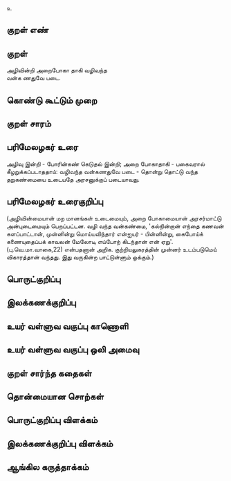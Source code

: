 உ

## குறள் எண் 


## குறள் 
அழிவின்றி அறைபோகா தாகி வழிவந்த  
வன்க ணதுவே படை.

## கொண்டு கூட்டும் முறை


## குறள் சாரம் 


## பரிமேலழகர் உரை
அழிவு இன்றி - போரின்கண் கெடுதல் இன்றி; அறை போகாதாகி - பகைவரால் கீழறுக்கப்படாததாய்: வழிவந்த வன்கணதுவே படை - தொன்று தொட்டு வந்த தறுகண்மையை உடையதே அரசனுக்குப் படையாவது.
## பரிமேலழகர் உரைகுறிப்பு   
 (அழிவின்மையான் மற மானங்கள் உடைமையும், அறை போகாமையான் அரசர்மாட்டு அன்புடைமையும் பெறப்பட்டன. வழி வந்த வன்கண்மை, 'கல்நின்றான் எந்தை கணவன் களப்பாட்டான், முன்னின்று மொய்யவிந்தார் என்ஐயர் - பின்னின்று, கைபோய்க் கணையுதைப்பக் காவலன் மேலோடி எய்போற் கிடந்தான் என் ஏறு'. (பு.வெ.மா.வாகை,22) என்பதனான் அறிக. குற்றியலுகரத்தின் முன்னர் உடம்படுமெய் விகாரத்தான் வந்தது. இது வருகின்ற பாட்டுள்ளும் ஒக்கும்.)


## பொருட்குறிப்பு 


## இலக்கணக்குறிப்பு  


## உயர் வள்ளுவ வகுப்பு காணொளி


## உயர் வள்ளுவ வகுப்பு ஒலி அமைவு 

 
## குறள் சார்ந்த கதைகள் 


## தொன்மையான சொற்கள்


## பொருட்குறிப்பு விளக்கம்


## இலக்கணக்குறிப்பு விளக்கம்


## ஆங்கில கருத்தாக்கம் 


